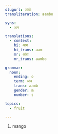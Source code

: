 ```yaml
---
slugurl: आंबो
transliteration: aambo

syns:
  - आम

translations:
  - context:
    hi: आम
    hi_trans: aam
    mr: आंबा
    mr_trans: aambo

grammar:
  noun:
    ending: o
    term: आंब
    trans: aamb
    gender: m
    number: s

topics:
  - fruit

---
```


<word-pos pos="noun">

<word-meanings>

1. mango

</word-meanings>

<word-syns :syns="syns" ></word-syns>

<noun-decl :grammar="grammar" ></noun-decl>

</word-pos>
